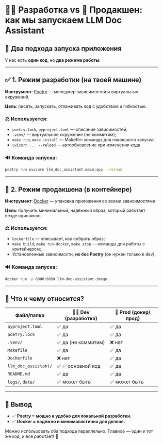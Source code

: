 # 👨‍💻 Разработка vs 🚀 Продакшен: как мы запускаем LLM Doc Assistant

## 🔄 Два подхода запуска приложения

У нас есть **один код**, но **два режима работы**:

---

## ✅ 1. Режим разработки (на твоей машине)

**Инструмент**: [Poetry](https://python-poetry.org/) — менеджер зависимостей и виртуальных окружений.

**Цель**: писать, запускать, отлаживать код с удобством и гибкостью.

### ⚖️ Используется:

* `poetry.lock`, `pyproject.toml` — описание зависимостей;
* `.venv/` — виртуальное окружение (не коммитим);
* `make run`, `make install` — Makefile-команды для локального запуска;
* `uvicorn ... --reload` — автообновление при изменении кода.

### 🔊 Команда запуска:

```bash
poetry run uvicorn llm_doc_assistant.main:app --reload
```

---

## 🚧 2. Режим продакшена (в контейнере)

**Инструмент**: [Docker](https://www.docker.com/) — упаковка приложения со всеми зависимостями.

**Цель**: получить минимальный, надёжный образ, который работает везде одинаково.

### ⚖️ Используется:

* `Dockerfile` — описывает, как собрать образ;
* `make build`, `make run-docker`, `make stop` — команды для работы с контейнером;
* Установленные зависимости, **но без Poetry** (он нужен только в dev).

### 🔊 Команда запуска:

```bash
docker run -p 8000:8000 llm-doc-assistant-image
```

---

## 📂 Что к чему относится?

| Файл/папка           | 👨‍💻 Dev (разработка) | 🚀 Prod (докер/прод) |
| -------------------- | ---------------------- | -------------------- |
| `pyproject.toml`     | ✅ да                   | ✅ да                 |
| `poetry.lock`        | ✅ да                   | ✅ да                 |
| `.venv/`             | ✅ да (не коммитим)     | ❌ нет                |
| `Makefile`           | ✅ да                   | ✅ да                 |
| `Dockerfile`         | ❌ нет                  | ✅ да                 |
| `llm_doc_assistant/` | ✅ ✅ основной код       | ✅ да                 |
| `README.md`          | ✅ да                   | ✅ да                 |
| `logs/`, `data/`     | ✅ может быть           | ✅ может быть         |

---

## 🎡 Вывод

* ✅ **Poetry = мощно и удобно для локальной разработки.**
* ✅ **Docker = надёжно и минималистично для деплоя.**

Можно использовать оба подхода параллельно. Главное — один и тот же код, и всё работает! 🌟
